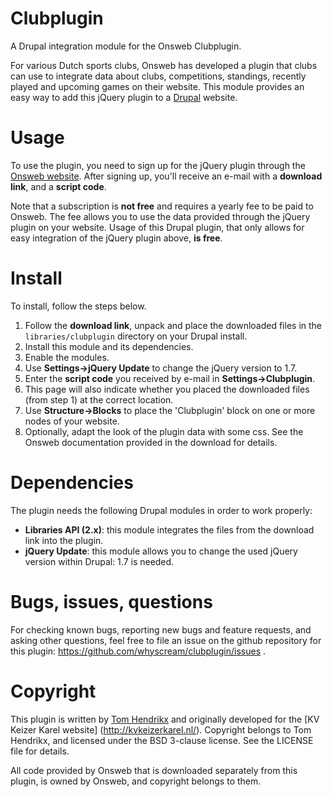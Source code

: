 Clubplugin
==========

A Drupal integration module for the Onsweb Clubplugin.

For various Dutch sports clubs, Onsweb has developed a plugin that clubs can
use to integrate data about clubs, competitions, standings, recently
played and upcoming games on their website. This module provides an easy way 
to add this jQuery plugin to a [Drupal](http://www.drupal.org) website.


Usage
=====

To use the plugin, you need to sign up for the jQuery plugin through the 
[Onsweb website](http://www.onswebbond.nl/voor-verenigingen/). After signing
up, you'll receive an e-mail with a **download link**, and a **script code**.

Note that a subscription is **not free** and requires a yearly fee to be paid
to Onsweb. The fee allows you to use the data provided through the jQuery
plugin on your website. Usage of this Drupal plugin, that only allows for easy
integration of the jQuery plugin above, **is free**.


Install
=======

To install, follow the steps below.

1. Follow the **download link**, unpack and place the downloaded files in the 
   `libraries/clubplugin` directory on your Drupal install.
2. Install this module and its dependencies.
3. Enable the modules.
4. Use **Settings->jQuery Update** to change the jQuery version to 1.7.
5. Enter the **script code** you received by e-mail in **Settings->Clubplugin**.
6. This page will also indicate whether you placed the downloaded files 
   (from step 1) at the correct location. 
7. Use **Structure->Blocks** to place the 'Clubplugin' block on one or more 
   nodes of your website.
8. Optionally, adapt the look of the plugin data with some css. See the
   Onsweb documentation provided in the download for details.


Dependencies
============

The plugin needs the following Drupal modules in order to work properly:
- **Libraries API (2.x)**: this module integrates the files from the download
  link into the plugin.
- **jQuery Update**: this module allows you to change the used jQuery version
  within Drupal: 1.7 is needed.


Bugs, issues, questions
=======================

For checking known bugs, reporting new bugs and feature requests, and asking
other questions, feel free to file an issue on the github repository for this 
plugin: https://github.com/whyscream/clubplugin/issues .

Copyright
=========

This plugin is written by [Tom Hendrikx](http://www.tomhendrikx.nl) and 
originally developed for the [KV Keizer Karel website]
(http://kvkeizerkarel.nl/). Copyright belongs to Tom Hendrikx, and
licensed under the BSD 3-clause license. See the LICENSE file for details.

All code provided by Onsweb that is downloaded separately from this plugin,
is owned by Onsweb, and copyright belongs to them.
